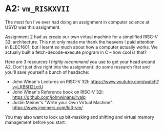 # A2: `vm_RISKXVII`

The most fun I've ever had doing an assignment in computer science at USYD was this assignment.

Assignment 2 had us create our own virtual machine for a simplified RISC-V 32I architecture. This not only made me thank the heavens I paid attention in ELEC1601, but I learnt *so* much about how a computer actually works. We actually built a fetch-decode-execute program in C – how cool is that?

Here are 3 resources I *highly recommend* you use to get your head around A2. Don't just dive right into the assignment: do some research first and you'll save yourself a bunch of headache:

- John Winan's Lectures on RISC-V 32I: https://www.youtube.com/watch?v=LKB5I12LctU
- John Winan's Reference book on RISC-V 32I: https://github.com/johnwinans/rvalp 
- Justin Meiner's "Write your Own Virtual Machine": https://www.jmeiners.com/lc3-vm/ 

You may also want to look up bit-masking and shifting and virtual memory management before you start.